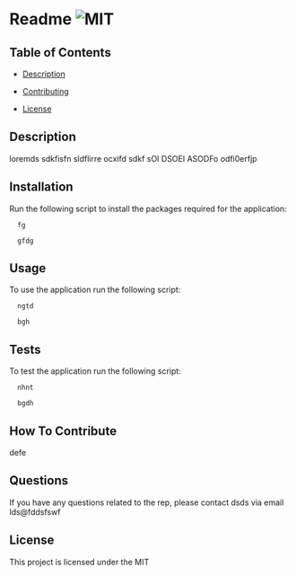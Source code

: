 # Readme  ![MIT](https://img.shields.io/static/v1?label=MIT&message=License&color=green)
  
  ## Table of Contents
  - [Description](#description)
  
  
  
  - [Contributing](#contributing)
  - [License](#license)

  ## Description
  
  loremds sdkfisfn sldflirre ocxifd sdkf sOI DSOEI ASODFo 	odfi0erfjp

  ## Installation
  
  Run the following script to install the packages required for the application:
  
  
```
  fg
  ```
```
  gfdg
  ```

  

  ## Usage
  
  To use the application run the following script:

```
  ngtd
  ```
```
  bgh
  ```
  
  
   
  ## Tests
  
  To test the application run the following script:

```
  nhnt
  ```
```
  bgdh
  ```
  
  
  
  ## How To Contribute
  
  defe

  ## Questions
  
  If you have any questions related to the rep, please contact dsds via email lds@fddsfswf

  ## License

  This project is licensed under the MIT
 